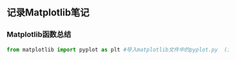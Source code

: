 ## 记录Matplotlib笔记
### Matplotlib函数总结

```python
from matplotlib import pyplot as plt #导入matplotlib文件中的pyplot.py  (import matplotlib.pyplot as plt)








```
